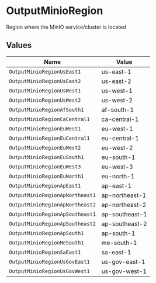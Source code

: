 # OutputMinioRegion

Region where the MinIO service/cluster is located


## Values

| Name                            | Value                           |
| ------------------------------- | ------------------------------- |
| `OutputMinioRegionUsEast1`      | us-east-1                       |
| `OutputMinioRegionUsEast2`      | us-east-2                       |
| `OutputMinioRegionUsWest1`      | us-west-1                       |
| `OutputMinioRegionUsWest2`      | us-west-2                       |
| `OutputMinioRegionAfSouth1`     | af-south-1                      |
| `OutputMinioRegionCaCentral1`   | ca-central-1                    |
| `OutputMinioRegionEuWest1`      | eu-west-1                       |
| `OutputMinioRegionEuCentral1`   | eu-central-1                    |
| `OutputMinioRegionEuWest2`      | eu-west-2                       |
| `OutputMinioRegionEuSouth1`     | eu-south-1                      |
| `OutputMinioRegionEuWest3`      | eu-west-3                       |
| `OutputMinioRegionEuNorth1`     | eu-north-1                      |
| `OutputMinioRegionApEast1`      | ap-east-1                       |
| `OutputMinioRegionApNortheast1` | ap-northeast-1                  |
| `OutputMinioRegionApNortheast2` | ap-northeast-2                  |
| `OutputMinioRegionApSoutheast1` | ap-southeast-1                  |
| `OutputMinioRegionApSoutheast2` | ap-southeast-2                  |
| `OutputMinioRegionApSouth1`     | ap-south-1                      |
| `OutputMinioRegionMeSouth1`     | me-south-1                      |
| `OutputMinioRegionSaEast1`      | sa-east-1                       |
| `OutputMinioRegionUsGovEast1`   | us-gov-east-1                   |
| `OutputMinioRegionUsGovWest1`   | us-gov-west-1                   |